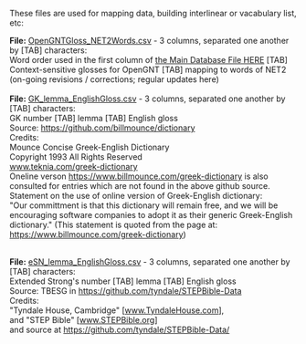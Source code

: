 These files are used for mapping data, building interlinear or vacabulary list, etc:

<b>File:</b> <a href='https://github.com/eliranwong/OpenGNT/blob/master/Glossary/OpenGNTGloss_NET2Words.csv'>OpenGNTGloss_NET2Words.csv</a> - 3 columns, separated one another by [TAB] characters:<br>
Word order used in the first column of <a href='https://github.com/eliranwong/OpenGNT/blob/master/OpenGNT.csv.zip'>the Main Database File HERE</a> [TAB] Context-sensitive glosses for OpenGNT [TAB] mapping to words of NET2<br>
(on-going revisions / corrections; regular updates here)<br>
<br>
<b>File:</b> <a href='https://github.com/eliranwong/OpenGNT/blob/master/Glossary/GK_lemma_EnglishGloss.csv'>GK_lemma_EnglishGloss.csv</a> - 3 columns, separated one another by [TAB] characters:<br>
GK number [TAB] lemma [TAB] English gloss<br>
Source: <a href='https://github.com/billmounce/dictionary'>https://github.com/billmounce/dictionary</a><br>
Credits:<br>
Mounce Concise Greek-English Dictionary<br>
Copyright 1993 All Rights Reserved<br>
www.teknia.com/greek-dictionary<br>
Oneline verson <a href='https://www.billmounce.com/greek-dictionary'>https://www.billmounce.com/greek-dictionary</a> is also consulted for entries which are not found in the above github source.<br>
Statement on the use of online version of Greek-English dictionary:<br>
"Our committment is that this dictionary will remain free, and we will be encouraging software companies to adopt it as their generic Greek-English dictionary." (This statement is quoted from the page at: <a href='https://www.billmounce.com/greek-dictionary'>https://www.billmounce.com/greek-dictionary</a>)<br><br>


<b>File:</b> <a href='https://github.com/eliranwong/OpenGNT/blob/master/Glossary/SN_lemma_EnglishGloss.csv'>eSN_lemma_EnglishGloss.csv</a> - 3 columns, separated one another by [TAB] characters:<br>
Extended Strong's number [TAB] lemma [TAB] English gloss<br>
Source: TBESG in <a href='https://github.com/tyndale/STEPBible-Data' target='_blank'>https://github.com/tyndale/STEPBible-Data</a><br>
Credits:<br>
"Tyndale House, Cambridge" [<a href='www.TyndaleHouse.com' target='_blank'>www.TyndaleHouse.com</a>],<br>
and "STEP Bible" [<a href='www.STEPBible.org' target='_blank'>www.STEPBible.org</a>]<br>
and source at <a href='https://github.com/tyndale/STEPBible-Data' target='_blank'>https://github.com/tyndale/STEPBible-Data/</a>
